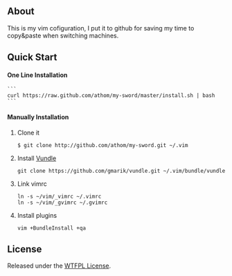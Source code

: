 ## About 

This is my vim cofiguration, I put it to github for saving my time to copy&paste when switching machines. 

## Quick Start

#### One Line Installation

	```
	curl https://raw.github.com/athom/my-sword/master/install.sh | bash
	```


#### Manually Installation

1. Clone it 

     ```
     $ git clone http://github.com/athom/my-sword.git ~/.vim
     ``` 

2. Install [Vundle](https://github.com/gmarik/vundle)

     ```
	 git clone https://github.com/gmarik/vundle.git ~/.vim/bundle/vundle
     ```

3. Link vimrc

	```
	ln -s ~/vim/_vimrc ~/.vimrc
	ln -s ~/vim/_gvimrc ~/.gvimrc
	```
	
4. Install plugins

	```
	vim +BundleInstall +qa
	```

## License

Released under the [WTFPL License](http://www.wtfpl.net/txt/copying).

